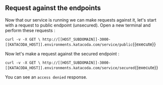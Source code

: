 ## Request against the endpoints

Now that our service is running we can make requests against it, let's start with a request to public endpoint (unsecured).
Open a new terminal and perform these requests :  

`curl -v -X GET \
  http://[[HOST_SUBDOMAIN]]-3000-[[KATACODA_HOST]].environments.katacoda.com/service/public`{{execute}}

 Now let's make a request against the secured endpoint : 

`curl -v -X GET \
  http://[[HOST_SUBDOMAIN]]-3000-[[KATACODA_HOST]].environments.katacoda.com/service/secured`{{execute}}  

You can see an `access denied` response.

